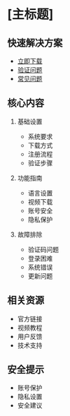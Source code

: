 # [主标题]

## 快速解决方案
- [立即下载](#download)
- [验证问题](#verification)
- [常见问题](#faq)

## 核心内容
1. 基础设置
   - 系统要求
   - 下载方式
   - 注册流程
   - 验证步骤

2. 功能指南
   - 语言设置
   - 视频下载
   - 账号安全
   - 隐私保护

3. 故障排除
   - 验证码问题
   - 登录困难
   - 系统错误
   - 更新问题

## 相关资源
- 官方链接
- 视频教程
- 用户反馈
- 技术支持

## 安全提示
- 账号保护
- 隐私设置
- 安全建议 